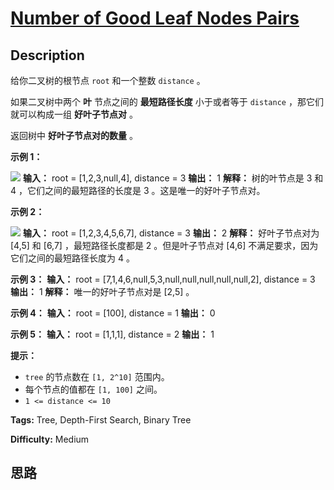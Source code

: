 # [Number of Good Leaf Nodes Pairs][title]

## Description

给你二叉树的根节点 `root` 和一个整数 `distance` 。

如果二叉树中两个 **叶** 节点之间的 **最短路径长度** 小于或者等于 `distance` ，那它们就可以构成一组 **好叶子节点对** 。

返回树中 **好叶子节点对的数量** 。



**示例 1：**



![](https://assets.leetcode-cn.com/aliyun-lc-upload/uploads/2020/07/26/e1.jpg)
            **输入：** root = [1,2,3,null,4], distance = 3    **输出：** 1    **解释：** 树的叶节点是 3 和 4 ，它们之间的最短路径的长度是 3 。这是唯一的好叶子节点对。    

**示例 2：**

![](https://assets.leetcode-cn.com/aliyun-lc-upload/uploads/2020/07/26/e2.jpg)
            **输入：** root = [1,2,3,4,5,6,7], distance = 3    **输出：** 2    **解释：** 好叶子节点对为 [4,5] 和 [6,7] ，最短路径长度都是 2 。但是叶子节点对 [4,6] 不满足要求，因为它们之间的最短路径长度为 4 。    

**示例 3：**
            **输入：** root = [7,1,4,6,null,5,3,null,null,null,null,null,2], distance = 3    **输出：** 1    **解释：** 唯一的好叶子节点对是 [2,5] 。    

**示例 4：**
            **输入：** root = [100], distance = 1    **输出：** 0    

**示例 5：**
            **输入：** root = [1,1,1], distance = 2    **输出：** 1    



**提示：**

  * `tree` 的节点数在 `[1, 2^10]` 范围内。
  * 每个节点的值都在 `[1, 100]` 之间。
  * `1 <= distance <= 10`


**Tags:** Tree, Depth-First Search, Binary Tree

**Difficulty:** Medium

## 思路

[title]: https://leetcode-cn.com/problems/number-of-good-leaf-nodes-pairs
